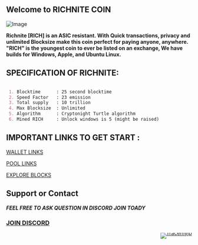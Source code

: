 ## Welcome to RICHNITE COIN 



![Image](https://cdn.discordapp.com/attachments/589835363091087385/589837465100222464/Picture100000000.png)

**Richnite [RICH] is an ASIC resistant.
With Quick transactions, privacy and unlimited Blocksize make this coin perfect for paying anyone, anywhere.
"RICH" is the youngest coin to ever be listed on an exchange, We have builds for Windows, Apple, and Ubuntu Linux.**


## SPECIFICATION OF RICHNITE: 
```MARKDOWN

 1. Blocktime      : 25 second blocktime
 2. Speed Factor   : 23 emission
 3. Total supply   : 10 trillion
 4. Max Blocksize  : Unlimited
 5. Algorithm      : Cryptonight Turtle algorithm  
 6. Mined RICH     : Unlock windows is 5 (might be raised)

```

## IMPORTANT LINKS TO GET START :


[WALLET LINKS](https://github.com/richnite-project/Richnite/releases)

[POOL LINKS](http://pool.stx.nl/RICH/#)

[EXPLORE BLOCKS](http://be.stx.nl/RICH/)



## Support or Contact


***FEEL FREE TO ASK QUESTION IN DISCORD JOIN TOADY***

### [JOIN DISCORD](https://discord.gg/m7rdznM)



<div style="line-height:1px;text-align:right;"><div><a href="https://www.tracemyip.org/"><img src="//s2.tracemyip.org/tracker/1213/4684NR-IPIB/88029/8/njsUrl/" alt="Tracemyip" style="border:0px;" /></a></div></div>

